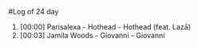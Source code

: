 #Log of 24 day

1. [00:00] Parisalexa - Hothead - Hothead (feat. Lazā)
1. [00:03] Jamila Woods - Giovanni - Giovanni
